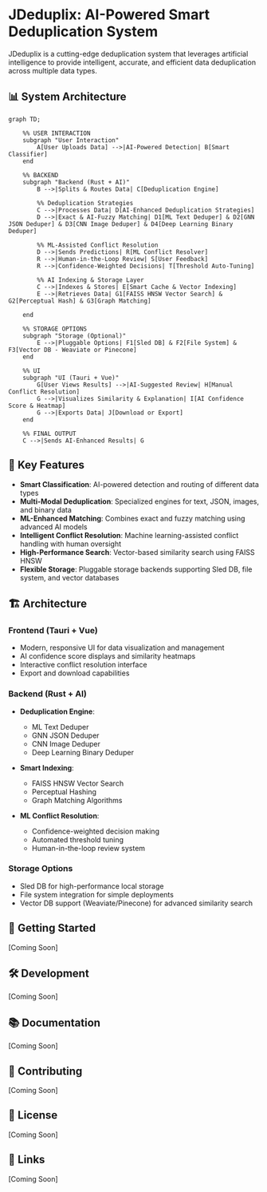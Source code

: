 # JDeduplix: AI-Powered Smart Deduplication System

JDeduplix is a cutting-edge deduplication system that leverages artificial intelligence to provide intelligent, accurate, and efficient data deduplication across multiple data types.

## 📊 System Architecture

```mermaid
graph TD;

    %% USER INTERACTION
    subgraph "User Interaction"
        A[User Uploads Data] -->|AI-Powered Detection| B[Smart Classifier]
    end

    %% BACKEND
    subgraph "Backend (Rust + AI)"
        B -->|Splits & Routes Data| C[Deduplication Engine]
        
        %% Deduplication Strategies
        C -->|Processes Data| D[AI-Enhanced Deduplication Strategies]
        D -->|Exact & AI-Fuzzy Matching| D1[ML Text Deduper] & D2[GNN JSON Deduper] & D3[CNN Image Deduper] & D4[Deep Learning Binary Deduper] 
        
        %% ML-Assisted Conflict Resolution
        D -->|Sends Predictions| R[ML Conflict Resolver]
        R -->|Human-in-the-Loop Review| S[User Feedback]
        R -->|Confidence-Weighted Decisions| T[Threshold Auto-Tuning]

        %% AI Indexing & Storage Layer
        C -->|Indexes & Stores| E[Smart Cache & Vector Indexing]
        E -->|Retrieves Data| G1[FAISS HNSW Vector Search] & G2[Perceptual Hash] & G3[Graph Matching]

    end

    %% STORAGE OPTIONS
    subgraph "Storage (Optional)"
        E -->|Pluggable Options| F1[Sled DB] & F2[File System] & F3[Vector DB - Weaviate or Pinecone]
    end

    %% UI
    subgraph "UI (Tauri + Vue)"
        G[User Views Results] -->|AI-Suggested Review| H[Manual Conflict Resolution]
        G -->|Visualizes Similarity & Explanation| I[AI Confidence Score & Heatmap]
        G -->|Exports Data| J[Download or Export]
    end

    %% FINAL OUTPUT
    C -->|Sends AI-Enhanced Results| G
```

## 🌟 Key Features

- **Smart Classification**: AI-powered detection and routing of different data types
- **Multi-Modal Deduplication**: Specialized engines for text, JSON, images, and binary data
- **ML-Enhanced Matching**: Combines exact and fuzzy matching using advanced AI models
- **Intelligent Conflict Resolution**: Machine learning-assisted conflict handling with human oversight
- **High-Performance Search**: Vector-based similarity search using FAISS HNSW
- **Flexible Storage**: Pluggable storage backends supporting Sled DB, file system, and vector databases

## 🏗️ Architecture

### Frontend (Tauri + Vue)
- Modern, responsive UI for data visualization and management
- AI confidence score displays and similarity heatmaps
- Interactive conflict resolution interface
- Export and download capabilities

### Backend (Rust + AI)
- **Deduplication Engine**:
  - ML Text Deduper
  - GNN JSON Deduper
  - CNN Image Deduper
  - Deep Learning Binary Deduper
  
- **Smart Indexing**:
  - FAISS HNSW Vector Search
  - Perceptual Hashing
  - Graph Matching Algorithms

- **ML Conflict Resolution**:
  - Confidence-weighted decision making
  - Automated threshold tuning
  - Human-in-the-loop review system

### Storage Options
- Sled DB for high-performance local storage
- File system integration for simple deployments
- Vector DB support (Weaviate/Pinecone) for advanced similarity search

## 🚀 Getting Started

[Coming Soon]

## 🛠️ Development

[Coming Soon]

## 📚 Documentation

[Coming Soon]

## 🤝 Contributing

[Coming Soon]

## 📄 License

[Coming Soon]

## 🔗 Links

[Coming Soon]